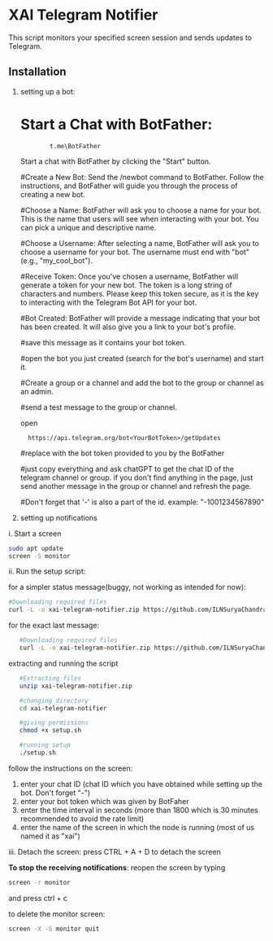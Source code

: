 # XAI Telegram Notifier

This script monitors your specified screen session and sends updates to Telegram.

## Installation
1. setting up a bot:

      # Start a Chat with BotFather:
   
               t.me\BotFather
   
      Start a chat with BotFather by clicking the "Start" button.


      #Create a New Bot:
         Send the /newbot command to BotFather. Follow the instructions, and BotFather will guide you through the process of creating a new bot.


      #Choose a Name:
         BotFather will ask you to choose a name for your bot. This is the name that users will see when interacting with your bot. You can pick a unique and descriptive name.


      #Choose a Username:
         After selecting a name, BotFather will ask you to choose a username for your bot. The username must end with "bot" (e.g., "my_cool_bot").


      #Receive Token:
         Once you've chosen a username, BotFather will generate a token for your new bot. The token is a long string of characters and numbers. Please keep this token secure, as it is the key to interacting with the Telegram Bot API for your bot.



      #Bot Created:
         BotFather will provide a message indicating that your bot has been created. It will also give you a link to your bot's profile.


      #save this message as it contains your bot token.
   
      #open the bot you just created (search for the bot's username) and start it.

      #Create a group or a channel and add the bot to the group or channel as an admin.

      #send a test message to the group or channel.
   
      open

         https://api.telegram.org/bot<YourBotToken>/getUpdates

      #replace <YourBotToken> with the bot token provided to you by the BotFather

      #just copy everything and ask chatGPT to get the chat ID of the telegram channel or group. if you don't find anything in the page, just send another message in the group or channel and refresh the page.

      #Don't forget that '-' is also a part of the id. example: "-1001234567890"
      

3. setting up notifications


i. Start a screen

   ```bash
   sudo apt update
   screen -S monitor
   ```

ii. Run the setup script:

for a simpler status message(buggy, not working as intended for now):
   ```bash
   #Downloading required files
   curl -L -o xai-telegram-notifier.zip https://github.com/ILNSuryaChandra/xai-telegram-notifier/releases/latest/download/xai-telegram-notifier.zip
   ```

for the exact last message:
```bash
   #Downloading required files
   curl -L -o xai-telegram-notifier.zip https://github.com/ILNSuryaChandra/xai-telegram-notifier/releases/download/v1.0.0/xai-telegram-notifier.zip
   ```

extracting and running the script
```bash
   #Extracting files
   unzip xai-telegram-notifier.zip

   #changing directory
   cd xai-telegram-notifier

   #giving permissions
   chmod +x setup.sh

   #running setup
   ./setup.sh
   ```
   follow the instructions on the screen:
   1. enter your chat ID (chat ID which you have obtained while setting up the bot. Don't forget "-")
   2. enter your bot token which was given by BotFaher
   3. enter the time interval in seconds (more than 1800 which is 30 minutes recommended to avoid the rate limit)
   4. enter the name of the screen in which the node is running (most of us named it as "xai")

iii. Detach the screen:
      press CTRL + A + D to detach the screen

**To stop the receiving notifications**:
reopen the screen by typing
```bash
screen -r monitor
```
and press ctrl + c

to delete the monitor screen:
```bash
screen -X -S monitor quit
```
